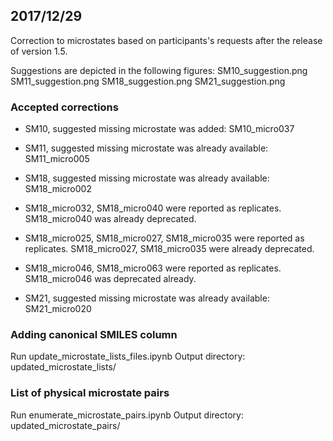 ## 2017/12/29

Correction to microstates based on participants's requests after the release of version 1.5.

Suggestions are depicted in the following figures:
SM10_suggestion.png
SM11_suggestion.png
SM18_suggestion.png
SM21_suggestion.png

### Accepted corrections
- SM10, suggested missing microstate was added: SM10_micro037

- SM11, suggested missing microstate was already available: SM11_micro005

- SM18, suggested missing microstate was already available: SM18_micro002
- SM18_micro032, SM18_micro040 were reported as replicates. SM18_micro040 was already deprecated.
- SM18_micro025, SM18_micro027, SM18_micro035 were reported as replicates. SM18_micro027, SM18_micro035 were already deprecated.
- SM18_micro046, SM18_micro063 were reported as replicates. SM18_micro046 was deprecated already.

- SM21, suggested missing microstate was already available: SM21_micro020


### Adding canonical SMILES column

Run update_microstate_lists_files.ipynb
Output directory: updated_microstate_lists/

### List of physical microstate pairs

Run enumerate_microstate_pairs.ipynb
Output directory: updated_microstate_pairs/


